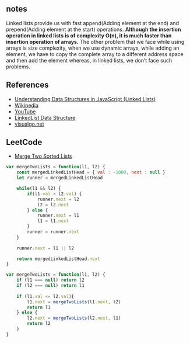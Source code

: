 ## notes
Linked lists provide us with fast append(Adding element at the end) and prepend(Adding element at the start) operations. **Although the insertion operation in linked lists is of complexity O(n), it is much faster than insertion operation of arrays.** The other problem that we face while using arrays is size complexity, when we use dynamic arrays, while adding an element, we have to copy the complete array to a different address space and then add the element whereas, in linked lists, we don’t face such problems.
## References
- [Understanding Data Structures in JavaScript (Linked Lists)](https://blog.soshace.com/understanding-data-structures-in-javascript-linked-lists/)
- [Wikipedia](https://en.wikipedia.org/wiki/Linked_list)
- [YouTube](https://www.youtube.com/watch?v=njTh_OwMljA&index=2&t=1s&list=PLLXdhg_r2hKA7DPDsunoDZ-Z769jWn4R8)
- [LinkedList Data Structure](https://www.programiz.com/dsa/linked-list)
- [visualgo.net](https://visualgo.net/en/list?slide=3)

## LeetCode
- [Merge Two Sorted Lists](https://leetcode.com/submissions/detail/397339479/)
```javascript
var mergeTwoLists = function(l1, l2) {
    const mergedLinkedListHead = { val : -1000, next : null }
    let runner = mergedLinkedListHead

    while(l1 && l2) {
        if(l1.val > l2.val) {
            runner.next = l2
            l2 = l2.next
        } else {
            runner.next = l1
            l1 = l1.next
        }
        runner = runner.next
    }
    
    runner.next = l1 || l2

    return mergedLinkedListHead.next
}
```
```javascript
var mergeTwoLists = function(l1, l2) {
    if (l1 === null) return l2
    if (l2 === null) return l1
    
    if (l1.val <= l2.val){
        l1.next = mergeTwoLists(l1.next, l2)
        return l1
    } else {
        l2.next = mergeTwoLists(l2.next, l1)
        return l2
    }
}
```
